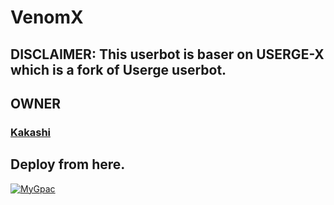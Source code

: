 # VenomX

## DISCLAIMER: This userbot is baser on USERGE-X which is a fork of Userge userbot.

## OWNER
### [Kakashi](t.me/Kakashi_HTK)

## Deploy from here.

<a href = "https://heroku.com/deploy?template=https://github.com/VenomXuserbot/VenomX"><img src="https://www.herokucdn.com/deploy/button.svg" alt="MyGpac"> </a>
